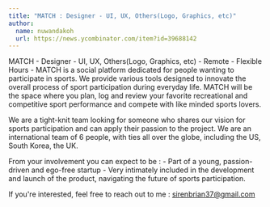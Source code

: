 ```yaml
---
title: "MATCH : Designer - UI, UX, Others(Logo, Graphics, etc)"
author:
  name: nuwandakoh
  url: https://news.ycombinator.com/item?id=39688142
---
```

MATCH - Designer - UI, UX, Others(Logo, Graphics, etc) - Remote - Flexible Hours - MATCH is a social platform dedicated for people wanting to participate in sports. We provide various tools designed to innovate the overall process of sport participation during everyday life.
MATCH will be the space where you plan, log and review your favorite recreational and competitive sport performance and compete with like minded sports lovers.

We are a tight-knit team looking for someone who shares our vision for sports participation and can apply their passion to the project. We are an international team of 6 people, with ties all over the globe, including the US, South Korea, the UK.

From your involvement you can expect to be : - Part of a young, passion-driven and ego-free startup - Very intimately included in the development and launch of the product, navigating the future of sports participation.

If you&#x27;re interested, feel free to reach out to me : sirenbrian37@gmail.com
